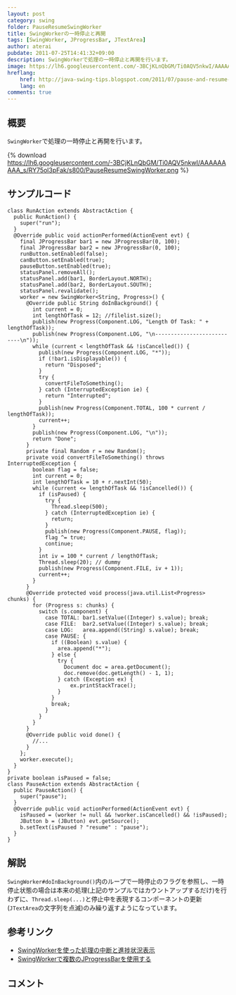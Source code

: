 ```yaml
---
layout: post
category: swing
folder: PauseResumeSwingWorker
title: SwingWorkerの一時停止と再開
tags: [SwingWorker, JProgressBar, JTextArea]
author: aterai
pubdate: 2011-07-25T14:41:32+09:00
description: SwingWorkerで処理の一時停止と再開を行います。
image: https://lh6.googleusercontent.com/-3BCjKLnQbGM/Ti0AQV5nkwI/AAAAAAAAA_s/RY75ol3pFak/s800/PauseResumeSwingWorker.png
hreflang:
    href: http://java-swing-tips.blogspot.com/2011/07/pause-and-resume-swingworker.html
    lang: en
comments: true
---
```

## 概要
`SwingWorker`で処理の一時停止と再開を行います。

{% download https://lh6.googleusercontent.com/-3BCjKLnQbGM/Ti0AQV5nkwI/AAAAAAAAA_s/RY75ol3pFak/s800/PauseResumeSwingWorker.png %}

## サンプルコード
<pre class="prettyprint"><code>class RunAction extends AbstractAction {
  public RunAction() {
    super("run");
  }
  @Override public void actionPerformed(ActionEvent evt) {
    final JProgressBar bar1 = new JProgressBar(0, 100);
    final JProgressBar bar2 = new JProgressBar(0, 100);
    runButton.setEnabled(false);
    canButton.setEnabled(true);
    pauseButton.setEnabled(true);
    statusPanel.removeAll();
    statusPanel.add(bar1, BorderLayout.NORTH);
    statusPanel.add(bar2, BorderLayout.SOUTH);
    statusPanel.revalidate();
    worker = new SwingWorker&lt;String, Progress&gt;() {
      @Override public String doInBackground() {
        int current = 0;
        int lengthOfTask = 12; //filelist.size();
        publish(new Progress(Component.LOG, "Length Of Task: " + lengthOfTask));
        publish(new Progress(Component.LOG, "\n---------------------------\n"));
        while (current &lt; lengthOfTask &amp;&amp; !isCancelled()) {
          publish(new Progress(Component.LOG, "*"));
          if (!bar1.isDisplayable()) {
            return "Disposed";
          }
          try {
            convertFileToSomething();
          } catch (InterruptedException ie) {
            return "Interrupted";
          }
          publish(new Progress(Component.TOTAL, 100 * current / lengthOfTask));
          current++;
        }
        publish(new Progress(Component.LOG, "\n"));
        return "Done";
      }
      private final Random r = new Random();
      private void convertFileToSomething() throws InterruptedException {
        boolean flag = false;
        int current = 0;
        int lengthOfTask = 10 + r.nextInt(50);
        while (current &lt;= lengthOfTask &amp;&amp; !isCancelled()) {
          if (isPaused) {
            try {
              Thread.sleep(500);
            } catch (InterruptedException ie) {
              return;
            }
            publish(new Progress(Component.PAUSE, flag));
            flag ^= true;
            continue;
          }
          int iv = 100 * current / lengthOfTask;
          Thread.sleep(20); // dummy
          publish(new Progress(Component.FILE, iv + 1));
          current++;
        }
      }
      @Override protected void process(java.util.List&lt;Progress&gt; chunks) {
        for (Progress s: chunks) {
          switch (s.component) {
            case TOTAL: bar1.setValue((Integer) s.value); break;
            case FILE:  bar2.setValue((Integer) s.value); break;
            case LOG:   area.append((String) s.value); break;
            case PAUSE: {
              if ((Boolean) s.value) {
                area.append("*");
              } else {
                try {
                  Document doc = area.getDocument();
                  doc.remove(doc.getLength() - 1, 1);
                } catch (Exception ex) {
                    ex.printStackTrace();
                }
              }
              break;
            }
          }
        }
      }
      @Override public void done() {
        //...
      }
    };
    worker.execute();
  }
}
private boolean isPaused = false;
class PauseAction extends AbstractAction {
  public PauseAction() {
    super("pause");
  }
  @Override public void actionPerformed(ActionEvent evt) {
    isPaused = (worker != null &amp;&amp; !worker.isCancelled() &amp;&amp; !isPaused);
    JButton b = (JButton) evt.getSource();
    b.setText(isPaused ? "resume" : "pause");
  }
}
</code></pre>

## 解説
`SwingWorker#doInBackground()`内のループで一時停止のフラグを参照し、一時停止状態の場合は本来の処理(上記のサンプルではカウントアップするだけ)を行わずに、`Thread.sleep(...)`と停止中を表現するコンポーネントの更新(`JTextArea`の文字列を点滅)のみ繰り返すようになっています。

## 参考リンク
- [SwingWorkerを使った処理の中断と進捗状況表示](https://ateraimemo.com/Swing/SwingWorker.html)
- [SwingWorkerで複数のJProgressBarを使用する](https://ateraimemo.com/Swing/TwoProgressBars.html)

<!-- dummy comment line for breaking list -->

## コメント
